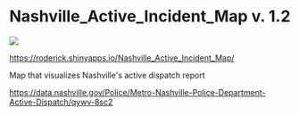 # Nashville_Active_Incident_Map v. 1.2
![](map.gif)

https://roderick.shinyapps.io/Nashville_Active_Incident_Map/

Map that visualizes Nashville's active dispatch report

https://data.nashville.gov/Police/Metro-Nashville-Police-Department-Active-Dispatch/qywv-8sc2

